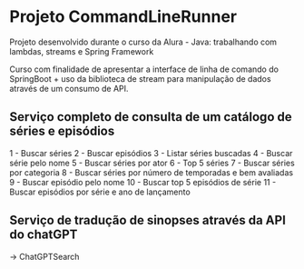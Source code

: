 # Projeto CommandLineRunner

Projeto desenvolvido durante o curso da Alura - Java: trabalhando com lambdas, streams e Spring Framework

Curso com finalidade de apresentar a interface de linha de comando do SpringBoot + uso da biblioteca de
stream para manipulação de dados através de um consumo de API.

## Serviço completo de consulta de um catálogo de séries e episódios 

1 - Buscar séries
2 - Buscar episódios
3 - Listar séries buscadas
4 - Buscar série pelo nome
5 - Buscar séries por ator
6 - Top 5 séries
7 - Buscar séries por categoria
8 - Buscar séries por número de temporadas e bem avaliadas
9 - Buscar episódio pelo nome
10 - Buscar top 5 episódios de série
11 - Buscar episódios por série e ano de lançamento

## Serviço de tradução de sinopses através da API do chatGPT
-> ChatGPTSearch 
